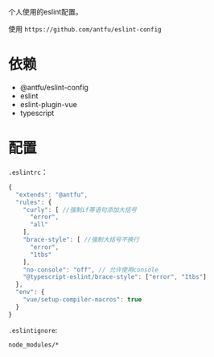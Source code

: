 个人使用的eslint配置。


使用 `https://github.com/antfu/eslint-config`

# 依赖

 - @antfu/eslint-config
 - eslint
 - eslint-plugin-vue
 - typescript

# 配置

`.eslintrc`：

```javascript
{
  "extends": "@antfu",
  "rules": {
    "curly": [ //强制if等语句添加大括号
      "error",
      "all"
    ],
    "brace-style": [ //强制大括号不换行
      "error",
      "1tbs"
    ],
    "no-console": "off", // 允许使用console
    "@typescript-eslint/brace-style": ["error", "1tbs"]
  },
  "env": {
    "vue/setup-compiler-macros": true
  }
}
```

`.eslintignore`:

```
node_modules/*
```
